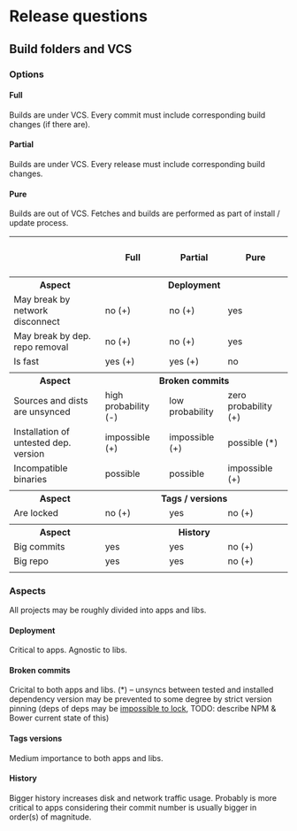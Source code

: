 # Release questions

## Build folders and VCS

### Options

#### Full
Builds are under VCS.
Every commit must include corresponding build changes (if there are).

#### Partial 
Builds are under VCS.
Every release must include corresponding build changes.

#### Pure 
Builds are out of VCS.
Fetches and builds are performed as part of install / update process.

<table>
<tr>
  <th>&nbsp;</th><th><h4>Full</h4></th><th><h4>Partial</h4></th><th><h4>Pure</h4></th>
</tr>
<tr>
  <th>Aspect</th><th colspan="3">Deployment</th>
</tr>  
<tr>
  <td>May break by network disconnect</td><td>no (+)</td><td>no (+)</td><td>yes</td>
</tr>  
<tr>
  <td>May break by dep. repo removal</td><td>no (+)</td><td>no (+)</td><td>yes</td>
</tr>  
<tr>
  <td>Is fast</td><td>yes (+)</td><td>yes (+)</td><td>no</td>
</tr>  
<tr>
  <td colspan="4"></td>
</tr>  

<tr>
  <th>Aspect</th><th colspan="3">Broken commits</th>
</tr>  
<tr>
  <td>Sources and dists are unsynced</td>
  <td>high probability (-)</td>
  <td>low probability</td>
  <td>zero probability (+)</td>
</tr>
<tr>
  <td>Installation of untested dep. version</td>
  <td>impossible (+)</td>
  <td>impossible (+)</td>
  <td>possible (*)</td>
</tr>
<tr>
  <td>Incompatible binaries</td>
  <td>possible</td>
  <td>possible</td>
  <td>impossible (+)</td>
</tr>
<tr>
  <td colspan="4"></td>
</tr>

<tr>
  <th>Aspect</th><th colspan="3">Tags / versions</th>
</tr>  
<tr>
  <td>Are locked</td><td>no (+)</td><td>yes</td><td>no (+)</td>
</tr>
<tr>
  <td colspan="4"></td>
</tr>

<tr>
  <th>Aspect</th><th colspan="3">History</th>
</tr> 
<tr>
  <td>Big commits</td><td>yes</td><td>yes</td><td>no (+)</td>
</tr>
<tr>
  <td>Big repo</td><td>yes</td><td>yes</td><td>no (+)</td>
</tr>
<tr>
  <td colspan="4"></td>
</tr>
</table>

### Aspects

All projects may be roughly divided into apps and libs.

#### Deployment
Critical to apps. Agnostic to libs.

#### Broken commits
Cricital to both apps and libs.
(*) – unsyncs between tested and installed dependency version may be
prevented to some degree by strict version pinning (deps of deps may be [impossible to lock](https://github.com/bower/bower/pull/1592), TODO: describe NPM & Bower current state of this)

#### Tags versions
Medium importance to both apps and libs.

#### History
Bigger history increases disk and network traffic usage. Probably is more critical to apps
considering their commit number is usually bigger in order(s) of magnitude.
